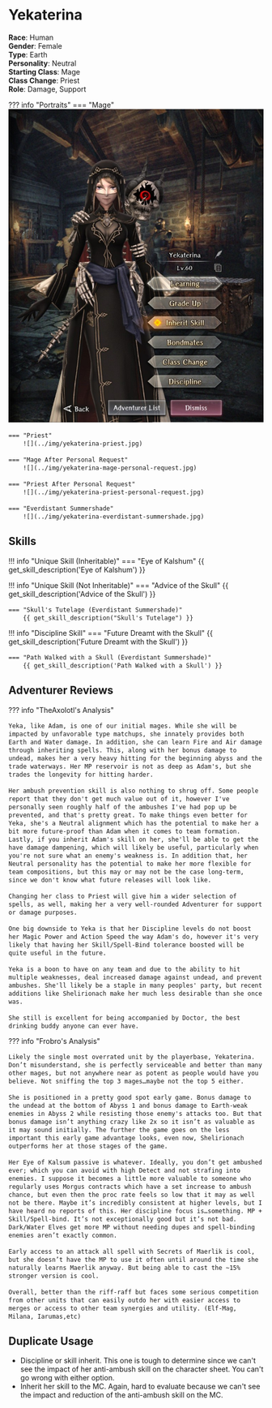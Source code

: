 # Yekaterina

**Race**: Human  
**Gender**: Female  
**Type**: Earth  
**Personality**: Neutral  
**Starting Class**: Mage  
**Class Change**: Priest  
**Role**: Damage, Support

??? info "Portraits"
    === "Mage"
        ![](../img/yekaterina-mage.jpg)

    === "Priest"
        ![](../img/yekaterina-priest.jpg)

    === "Mage After Personal Request"
        ![](../img/yekaterina-mage-personal-request.jpg)

    === "Priest After Personal Request"
        ![](../img/yekaterina-priest-personal-request.jpg)

    === "Everdistant Summershade"
        ![](../img/yekaterina-everdistant-summershade.jpg)

## Skills

!!! info "Unique Skill (Inheritable)"
    === "Eye of Kalshum"
        {{ get_skill_description('Eye of Kalshum') }}

!!! info "Unique Skill (Not Inheritable)"
    === "Advice of the Skull"
        {{ get_skill_description('Advice of the Skull') }}

    === "Skull's Tutelage (Everdistant Summershade)"
        {{ get_skill_description("Skull's Tutelage") }}

!!! info "Discipline Skill"
    === "Future Dreamt with the Skull"
        {{ get_skill_description('Future Dreamt with the Skull') }}

    === "Path Walked with a Skull (Everdistant Summershade)"
        {{ get_skill_description('Path Walked with a Skull') }}
        

## Adventurer Reviews

??? info "TheAxolotl's Analysis"

    Yeka, like Adam, is one of our initial mages. While she will be impacted by unfavorable type matchups, she innately provides both Earth and Water damage. In addition, she can learn Fire and Air damage through inheriting spells. This, along with her bonus damage to undead, makes her a very heavy hitting for the beginning abyss and the trade waterways. Her MP reservoir is not as deep as Adam's, but she trades the longevity for hitting harder.

    Her ambush prevention skill is also nothing to shrug off. Some people report that they don't get much value out of it, however I've personally seen roughly half of the ambushes I've had pop up be prevented, and that's pretty great. To make things even better for Yeka, she's a Neutral alignment which has the potential to make her a bit more future-proof than Adam when it comes to team formation. Lastly, if you inherit Adam's skill on her, she'll be able to get the have damage dampening, which will likely be useful, particularly when you're not sure what an enemy's weakness is. In addition that, her Neutral personality has the potential to make her more flexible for team compositions, but this may or may not be the case long-term, since we don't know what future releases will look like.

    Changing her class to Priest will give him a wider selection of spells, as well, making her a very well-rounded Adventurer for support or damage purposes.

    One big downside to Yeka is that her Discipline levels do not boost her Magic Power and Action Speed the way Adam's do, however it's very likely that having her Skill/Spell-Bind tolerance boosted will be quite useful in the future.

    Yeka is a boon to have on any team and due to the ability to hit multiple weaknesses, deal increased damage against undead, and prevent ambushes. She'll likely be a staple in many peoples' party, but recent additions like Shelirionach make her much less desirable than she once was.

    She still is excellent for being accompanied by Doctor, the best drinking buddy anyone can ever have.

??? info "Frobro's Analysis"

    Likely the single most overrated unit by the playerbase, Yekaterina. Don’t misunderstand, she is perfectly serviceable and better than many other mages, but not anywhere near as potent as people would have you believe. Not sniffing the top 3 mages…maybe not the top 5 either.

    She is positioned in a pretty good spot early game. Bonus damage to the undead at the bottom of Abyss 1 and bonus damage to Earth-weak enemies in Abyss 2 while resisting those enemy's attacks too. But that bonus damage isn’t anything crazy like 2x so it isn’t as valuable as it may sound initially. The further the game goes on the less important this early game advantage looks, even now, Shelirionach outperforms her at those stages of the game.

    Her Eye of Kalsum passive is whatever. Ideally, you don’t get ambushed ever; which you can avoid with high Detect and not strafing into enemies. I suppose it becomes a little more valuable to someone who regularly uses Morgus contracts which have a set increase to ambush chance, but even then the proc rate feels so low that it may as well not be there. Maybe it’s incredibly consistent at higher levels, but I have heard no reports of this. Her discipline focus is…something. MP + Skill/Spell-bind. It’s not exceptionally good but it’s not bad. Dark/Water Elves get more MP without needing dupes and spell-binding enemies aren’t exactly common.

    Early access to an attack all spell with Secrets of Maerlik is cool, but she doesn’t have the MP to use it often until around the time she naturally learns Maerlik anyway. But being able to cast the ~15% stronger version is cool.

    Overall, better than the riff-raff but faces some serious competition from other units that can easily outdo her with easier access to merges or access to other team synergies and utility. (Elf-Mag, Milana, Iarumas,etc)

## Duplicate Usage

* Discipline or skill inherit. This one is tough to determine since we can't see the impact of her anti-ambush skill on the character sheet. You can't go wrong with either option.
* Inherit her skill to the MC. Again, hard to evaluate because we can't see the impact and reduction of the anti-ambush skill on the MC.
